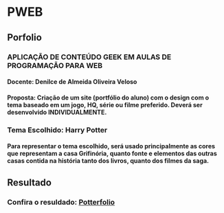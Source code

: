 # PWEB
## Porfolio
### APLICAÇÃO DE CONTEÚDO GEEK EM AULAS DE PROGRAMAÇÃO PARA WEB 
#### Docente: Denilce de Almeida Oliveira Veloso 
#### Proposta: Criação de um site (portfólio do aluno) com o design com o tema baseado em um jogo, HQ, série ou filme preferido. Deverá ser desenvolvido INDIVIDUALMENTE. 
### Tema Escolhido: Harry Potter
#### Para representar o tema escolhido, será usado principalmente as cores que representam a casa Grifinória, quanto fonte e elementos das outras casas contida na história tanto dos livros, quanto dos filmes da saga.
## Resultado
### Confira o resuldado: [Potterfolio](http://htmlpreview.github.io/?https://github.com/jessiemdsantos/PWEB/blob/main/Portfolio/index.html)
